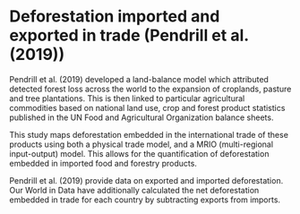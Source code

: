 # Deforestation imported and exported in trade (Pendrill et al. (2019))

Pendrill et al. (2019) developed a land-balance model which attributed detected forest loss across the world to the expansion of croplands, pasture and tree plantations. This is then linked to particular agricultural commodities based on national land use, crop and forest product statistics published in the UN Food and Agricultural Organization balance sheets.

This study maps deforestation embedded in the international trade of these products using both a physical trade model, and a MRIO (multi-regional input-output) model. This allows for the quantification of deforestation embedded in imported food and forestry products.

Pendrill et al. (2019) provide data on exported and imported deforestation. Our World in Data have additionally calculated the net deforestation embedded in trade for each country by subtracting exports from imports.